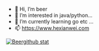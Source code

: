 - 👋 Hi, I’m beer
- 👀 I’m interested in java/python...
- 🌱 I’m currently learning go etc ...
- 📫 https://www.hexianwei.com

[![Beergithub stat](https://github-readme-stats.vercel.app/api?username=yangyang5214&theme=dark)](https://github.com/anuraghazra/github-readme-stats)
